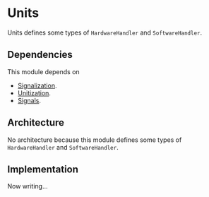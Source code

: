 # Units

Units defines some types of `HardwareHandler` and `SoftwareHandler`.

## Dependencies

This module depends on

- [Signalization](./Signalization.md).
- [Unitization](./Unitization.md).
- [Signals](./Signals.md).

## Architecture

No architecture because this module defines some types of `HardwareHandler` and `SoftwareHandler`.

## Implementation

Now writing...
